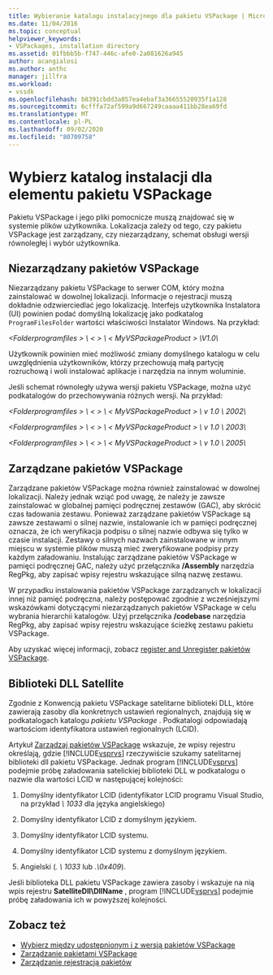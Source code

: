 ```yaml
---
title: Wybieranie katalogu instalacyjnego dla pakietu VSPackage | Microsoft Docs
ms.date: 11/04/2016
ms.topic: conceptual
helpviewer_keywords:
- VSPackages, installation directory
ms.assetid: 01fbbb5b-f747-446c-afe0-2a081626a945
author: acangialosi
ms.author: anthc
manager: jillfra
ms.workload:
- vssdk
ms.openlocfilehash: b8391cbdd3a857ea4ebaf3a36655520935f1a128
ms.sourcegitcommit: 6cfffa72af599a9d667249caaaa411bb28ea69fd
ms.translationtype: MT
ms.contentlocale: pl-PL
ms.lasthandoff: 09/02/2020
ms.locfileid: "80709758"
---
```

# <a name="choose-the-installation-directory-for-a-vspackage"></a>Wybierz katalog instalacji dla elementu pakietu VSPackage
Pakietu VSPackage i jego pliki pomocnicze muszą znajdować się w systemie plików użytkownika. Lokalizacja zależy od tego, czy pakietu VSPackage jest zarządzany, czy niezarządzany, schemat obsługi wersji równoległej i wybór użytkownika.

## <a name="unmanaged-vspackages"></a>Niezarządzany pakietów VSPackage
 Niezarządzany pakietu VSPackage to serwer COM, który można zainstalować w dowolnej lokalizacji. Informacje o rejestracji muszą dokładnie odzwierciedlać jego lokalizację. Interfejs użytkownika Instalatora (UI) powinien podać domyślną lokalizację jako podkatalog `ProgramFilesFolder` wartości właściwości Instalator Windows. Na przykład:

*&lt;Folderprogramfiles &gt; \\ &lt; &gt; \\ &lt; MyVSPackageProduct &gt; \V1.0\\*

 Użytkownik powinien mieć możliwość zmiany domyślnego katalogu w celu uwzględnienia użytkowników, którzy przechowują małą partycję rozruchową i woli instalować aplikacje i narzędzia na innym woluminie.

 Jeśli schemat równoległy używa wersji pakietu VSPackage, można użyć podkatalogów do przechowywania różnych wersji. Na przykład:

 *&lt;Folderprogramfiles &gt; \\ &lt; &gt; \\ &lt; MyVSPackageProduct &gt; \\ v 1.0 \\ 2002\\*

 *&lt;Folderprogramfiles &gt; \\ &lt; &gt; \\ &lt; MyVSPackageProduct &gt; \\ v 1.0 \\ 2003\\*

 *&lt;Folderprogramfiles &gt; \\ &lt; &gt; \\ &lt; MyVSPackageProduct &gt; \\ v 1.0 \\ 2005\\*

## <a name="managed-vspackages"></a>Zarządzane pakietów VSPackage
 Zarządzane pakietów VSPackage można również zainstalować w dowolnej lokalizacji. Należy jednak wziąć pod uwagę, że należy je zawsze zainstalować w globalnej pamięci podręcznej zestawów (GAC), aby skrócić czas ładowania zestawu. Ponieważ zarządzane pakietów VSPackage są zawsze zestawami o silnej nazwie, instalowanie ich w pamięci podręcznej oznacza, że ich weryfikacja podpisu o silnej nazwie odbywa się tylko w czasie instalacji. Zestawy o silnych nazwach zainstalowane w innym miejscu w systemie plików muszą mieć zweryfikowane podpisy przy każdym załadowaniu. Instalując zarządzane pakietów VSPackage w pamięci podręcznej GAC, należy użyć przełącznika **/Assembly** narzędzia RegPkg, aby zapisać wpisy rejestru wskazujące silną nazwę zestawu.

 W przypadku instalowania pakietów VSPackage zarządzanych w lokalizacji innej niż pamięć podręczna, należy postępować zgodnie z wcześniejszymi wskazówkami dotyczącymi niezarządzanych pakietów VSPackage w celu wybrania hierarchii katalogów. Użyj przełącznika **/codebase** narzędzia RegPkg, aby zapisać wpisy rejestru wskazujące ścieżkę zestawu pakietu VSPackage.

 Aby uzyskać więcej informacji, zobacz [register and Unregister pakietów VSPackage](../../extensibility/registering-and-unregistering-vspackages.md).

## <a name="satellite-dlls"></a>Biblioteki DLL Satellite
 Zgodnie z Konwencją pakietu VSPackage satelitarne biblioteki DLL, które zawierają zasoby dla konkretnych ustawień regionalnych, znajdują się w podkatalogach katalogu *pakietu VSPackage* . Podkatalogi odpowiadają wartościom identyfikatora ustawień regionalnych (LCID).

 Artykuł [Zarządzaj pakietów VSPackage](../../extensibility/managing-vspackages.md) wskazuje, że wpisy rejestru określają, gdzie [!INCLUDE[vsprvs](../../code-quality/includes/vsprvs_md.md)] rzeczywiście szukamy satelitarnej biblioteki dll pakietu VSPackage. Jednak program [!INCLUDE[vsprvs](../../code-quality/includes/vsprvs_md.md)] podejmie próbę załadowania satelickiej biblioteki DLL w podkatalogu o nazwie dla wartości LCID w następującej kolejności:

1. Domyślny identyfikator LCID (identyfikator LCID programu Visual Studio, na przykład *\ 1033* dla języka angielskiego)

2. Domyślny identyfikator LCID z domyślnym językiem.

3. Domyślny identyfikator LCID systemu.

4. Domyślny identyfikator LCID systemu z domyślnym językiem.

5. Angielski (*. \ 1033* lub *.\0x409*).

Jeśli biblioteka DLL pakietu VSPackage zawiera zasoby i wskazuje na nią wpis rejestru **SatelliteDll\DllName** , program [!INCLUDE[vsprvs](../../code-quality/includes/vsprvs_md.md)] podejmie próbę załadowania ich w powyższej kolejności.

## <a name="see-also"></a>Zobacz też
- [Wybierz między udostępnionym i z wersją pakietów VSPackage](../../extensibility/choosing-between-shared-and-versioned-vspackages.md)
- [Zarządzanie pakietami VSPackage](../../extensibility/managing-vspackages.md)
- [Zarządzanie rejestracją pakietów](https://msdn.microsoft.com/library/f69e0ea3-6a92-4639-8ca9-4c9c210e58a1)
